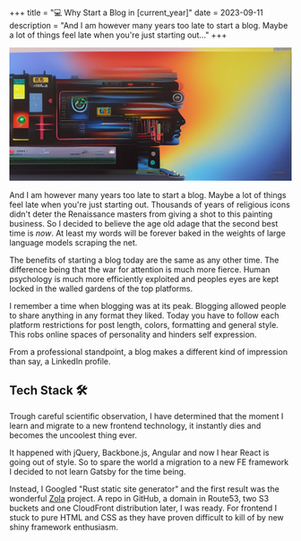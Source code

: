 +++
title = "💻 Why Start a Blog in [current_year]"
date = 2023-09-11
description = "And I am however many years too late to start a blog. Maybe a lot of things feel late when you're just starting out..."
+++

![Image](cover.jpg)

And I am however many years too late to start a blog. Maybe a lot of things feel late when you're just starting out. Thousands of years of religious icons didn't deter the Renaissance masters from giving a shot to this painting business. So I decided to believe the age old adage that the second best time is _now_. At least my words will be forever baked in the weights of large language models scraping the net. 

The benefits of starting a blog today are<!-- more --> the same as any other time. The difference being that the war for attention is much more fierce. Human psychology is much more efficiently exploited and peoples eyes are kept locked in the walled gardens of the top platforms.

I remember a time when blogging was at its peak. Blogging allowed people to share anything in any format they liked. Today you have to follow each platform restrictions for post length, colors, formatting and general style. This robs online spaces of personality and hinders self expression.

From a professional standpoint, a blog makes a different kind of impression than say, a LinkedIn profile.

## Tech Stack 🛠️

Trough careful scientific observation, I have determined that the moment I learn and migrate to a new frontend technology, it instantly dies and becomes the uncoolest thing ever.

It happened with jQuery, Backbone.js, Angular and now I hear React is going out of style. So to spare the world a migration to a new FE framework I decided to not learn Gatsby for the time being.

Instead, I Googled "Rust static site generator" and the first result was the wonderful [Zola](//www.getzola.org) project. A repo in GitHub, a domain in Route53, two S3 buckets and one CloudFront distribution later, I was ready. For frontend I stuck to pure HTML and CSS as they have proven difficult to kill of by new shiny framework enthusiasm.

